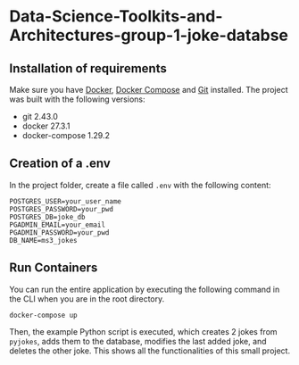 # Data-Science-Toolkits-and-Architectures-group-1-joke-databse


## Installation of requirements 
Make sure you have [Docker](https://docs.docker.com/get-docker/), [Docker Compose](https://docs.docker.com/compose/install/) and [Git](https://git-scm.com/book/en/v2/Getting-Started-Installing-Git) installed. 
The project was built with the following versions:
- git 2.43.0
- docker 27.3.1
- docker-compose 1.29.2

## Creation of a .env
In the project folder, create a file called `.env` with the following content:
```shell
POSTGRES_USER=your_user_name
POSTGRES_PASSWORD=your_pwd
POSTGRES_DB=joke_db
PGADMIN_EMAIL=your_email
PGADMIN_PASSWORD=your_pwd
DB_NAME=ms3_jokes
```
## Run Containers
You can run the entire application by executing the following command in the CLI when you are in the root directory.
```shell
docker-compose up
```
Then, the example Python script is executed, which creates 2 jokes from `pyjokes`, adds them to the database, modifies the last added joke, and deletes the other joke. This shows all the functionalities of this small project.